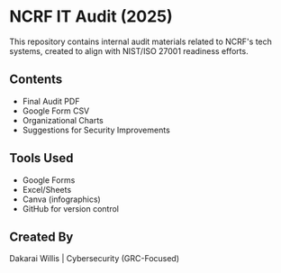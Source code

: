# NCRF IT Audit (2025)

This repository contains internal audit materials related to NCRF's tech systems, created to align with NIST/ISO 27001 readiness efforts.

## Contents
- Final Audit PDF
- Google Form CSV
- Organizational Charts
- Suggestions for Security Improvements

## Tools Used
- Google Forms
- Excel/Sheets
- Canva (infographics)
- GitHub for version control

## Created By
Dakarai Willis | Cybersecurity (GRC-Focused)
